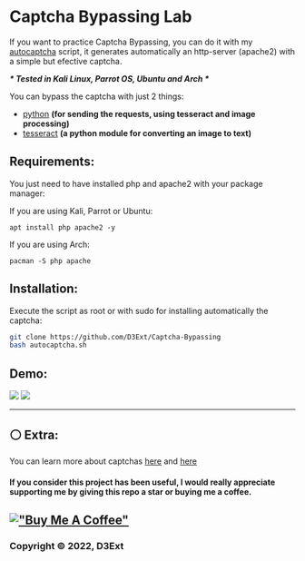 # Captcha Bypassing Lab

If you want to practice Captcha Bypassing, you can do it with my [autocaptcha](https://raw.githubusercontent.com/D3Ext/Captcha-Bypassing-Lab/main/autocaptcha.sh) script, it generates automatically 
an http-server (apache2) with a simple but efective captcha. 

***\* Tested in Kali Linux, Parrot OS, Ubuntu and Arch \****

You can bypass the captcha with just 2 things:

- [python](https://www.python.org/) **(for sending the requests, using tesseract and image processing)**
- [tesseract](https://github.com/tesseract-ocr/tesseract) **(a python module for converting an image to text)**

## Requirements:
You just need to have installed php and apache2 with your package manager:

If you are using Kali, Parrot or Ubuntu:

    apt install php apache2 -y
If you are using Arch:

    pacman -S php apache

## Installation:

Execute the script as root or with sudo for installing automatically the captcha:

```sh
git clone https://github.com/D3Ext/Captcha-Bypassing
bash autocaptcha.sh
```

## Demo:

<img src="https://raw.githubusercontent.com/D3Ext/Captcha-Bypassing-Lab/main/images/demo.png">

<img src="https://raw.githubusercontent.com/D3Ext/Captcha-Bypassing-Lab/main/images/captcha.png">

-----------------------------------------------------------------------------------

## ⚪ Extra:

You can learn more about captchas [here](https://www.anura.io/blog/captcha-and-recaptcha-how-fraudsters-bypass-it) and [here](https://book.hacktricks.xyz/pentesting-web/captcha-bypass)

#### **If you consider this project has been useful, I would really appreciate supporting me by giving this repo a star or buying me a coffee.**

## [!["Buy Me A Coffee"](https://www.buymeacoffee.com/assets/img/custom_images/orange_img.png)](https://www.buymeacoffee.com/d3ext)

### Copyright © 2022, D3Ext

